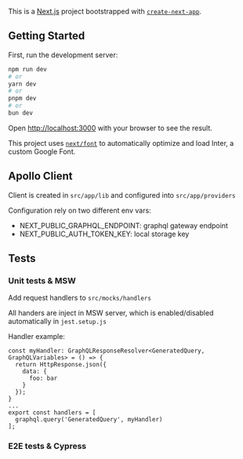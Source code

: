 This is a [Next.js](https://nextjs.org/) project bootstrapped with [`create-next-app`](https://github.com/vercel/next.js/tree/canary/packages/create-next-app).

## Getting Started

First, run the development server:

```bash
npm run dev
# or
yarn dev
# or
pnpm dev
# or
bun dev
```

Open [http://localhost:3000](http://localhost:3000) with your browser to see the result.

This project uses [`next/font`](https://nextjs.org/docs/basic-features/font-optimization) to automatically optimize and load Inter, a custom Google Font.

## Apollo Client

Client is created in `src/app/lib` and configured into `src/app/providers`

Configuration rely on two different env vars:
- NEXT_PUBLIC_GRAPHQL_ENDPOINT: graphql gateway endpoint
- NEXT_PUBLIC_AUTH_TOKEN_KEY: local storage key

## Tests

### Unit tests & MSW

Add request handlers to `src/mocks/handlers`

All handers are inject in MSW server, which is enabled/disabled automatically in `jest.setup.js`

Handler example: 
```
const myHandler: GraphQLResponseResolver<GeneratedQuery, GraphQLVariables> = () => {
  return HttpResponse.json({
    data: {
      foo: bar
    }
  });
}
...
export const handlers = [
  graphql.query('GeneratedQuery', myHandler)
];
```

### E2E tests & Cypress